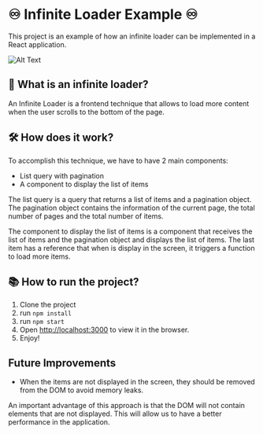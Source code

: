 # ♾️ Infinite Loader Example ♾

This project is an example of how an infinite loader can be implemented in a React application.

![Alt Text](./public/example_gif.gif)

## 🤔 What is an infinite loader? 

An Infinite Loader is a frontend technique that allows to load more content when the user scrolls to the bottom of the page.

## 🛠️ How does it work? 

To accomplish this technique, we have to have 2 main components:
* List query with pagination 
* A component to display the list of items

The list query is a query that returns a list of items and a pagination object.
The pagination object contains the information of the current page, the total number of pages and the total number of items.

The component to display the list of items is a component that receives the list of items and the pagination object and displays the list of items.
The last item has a reference that when is display in the screen, it triggers a function to load more items.

## 📚 How to run the project?

1. Clone the project
2. run `npm install`
3. run `npm start`
4. Open [http://localhost:3000](http://localhost:3000) to view it in the browser.
5. Enjoy!

## Future Improvements

* When the items are not displayed in the screen, they should be removed from the DOM to avoid memory leaks.

An important advantage of this approach is that the DOM will not contain elements that are not displayed. This will allow us to have a better performance in the application.


